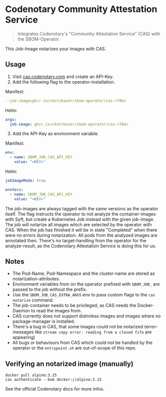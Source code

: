 
# Codenotary Community Attestation Service

> Integrates Codenotary's "Community Attestation Service" (CAS) with the SBOM-Operator.

This Job-Image notarizes your images with CAS.

## Usage

1. Visit [cas.codenotary.com](https://cas.codenotary.com/) and create an API-Key.
2. Add the following flag to the operator-installation.

Manifest:
```yaml
--job-image=ghcr.io/ckotzbauer/sbom-operator/cas:<TAG>
```

Helm:
```yaml
args:
  job-image: ghcr.io/ckotzbauer/sbom-operator/cas:<TAG>
```

3. Add the API-Key as environment variable.

Manifest:
```yaml
env:
  - name: SBOM_JOB_CAS_API_KEY
    value: "<KEY>"
```

Helm:
```yaml
jobImageMode: true

envVars:
  - name: SBOM_JOB_CAS_API_KEY
    value: "<KEY>"
```


The job-images are always tagged with the same versions as the operator itself.
The flag instructs the operator to not analyze the container-images with Syft, but create a Kubernetes Job instead with the given job-image.
The job will notarize all images which are selected by the operator with CAS. When the job has finished it will be in state "Completed"
when there were no errors during notarization. All pods from the analyzed images are annotated then. There's no target-handling from the operator
for the analyze-result, as the Codenotary Attestation Service is doing this for us.

## Notes

- The Pod-Name, Pod-Namespace and the cluster-name are stored as notarization-attributes.
- Environment variables from on the operator prefixed with `SBOM_JOB_` are passed to the job without the prefix.
- Use the `SBOM_JOB_CAS_EXTRA_ARGS` env to pass custom flags to the `cas notarize` command.
- The job-container needs to be privileged, as CAS needs the Docker-Daemon to read the images from.
- CAS currently does not support distroless images and images where no package-manager is installed.
- There's a bug in CAS, that some images could not be notarized (error-messages like `stream copy error: reading from a closed fifo` are appearing)
- All bugs or behaviours from CAS which could not be handled by the operator or the `entrypoint.sh` are out-of-scope of this repo.

## Verifying an notarized image (manually)

```
docker pull alpine:3.15
cas authenticate --bom docker://alpine:3.15
```

See the official Codenotary docs for more infos.
